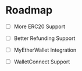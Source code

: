 # Roadmap

* [ ] More ERC20 Support
* [ ] Better Refunding Support
* [ ] MyEtherWallet Integration
* [ ] WalletConnect Support

